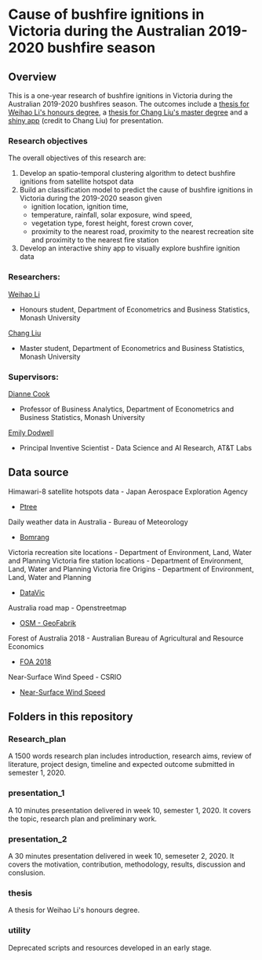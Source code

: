 # Cause of bushfire ignitions in Victoria during the Australian 2019-2020 bushfire season

## Overview

This is a one-year research of bushfire ignitions in Victoria during the Australian 2019-2020 bushfires season. The outcomes include a [thesis for Weihao Li's honours degree](https://github.com/TengMCing/bushfire-paper/tree/master/thesis), a [thesis for Chang Liu's master degree](https://github.com/timtam3/Bushfire/tree/master/Australian%20Fire) and a [shiny app](https://github.com/timtam3/Bushfire/tree/master/Code) (credit to Chang Liu) for presentation. 

### Research objectives

The overall objectives of this research are:

1. Develop an spatio-temporal clustering algorithm to detect bushfire ignitions from satellite hotspot data
2. Build an classification model to predict the cause of bushfire ignitions in Victoria during the 2019-2020 season given 
    - ignition location, ignition time, 
    - temperature, rainfall, solar exposure, wind speed,
    - vegetation type, forest height, forest crown cover,
    - proximity to the nearest road, proximity to the nearest recreation site and proximity to the nearest fire station
3. Develop an interactive shiny app to visually explore bushfire ignition data

### Researchers:

[Weihao Li](https://github.com/TengMCing)
- Honours student, Department of Econometrics and Business Statistics, Monash University

[Chang Liu](https://github.com/timtam3)
- Master student, Department of Econometrics and Business Statistics, Monash University

### Supervisors:

[Dianne Cook](https://github.com/dicook)
- Professor of Business Analytics, Department of Econometrics and Business Statistics, Monash University

[Emily Dodwell](https://github.com/emdodwell)
- Principal Inventive Scientist - Data Science and AI Research, AT&T Labs

## Data source

Himawari-8 satellite hotspots data - Japan Aerospace Exploration Agency 

- [Ptree](https://www.eorc.jaxa.jp/ptree/index.html)

Daily weather data in Australia - Bureau of Meteorology

- [Bomrang](https://github.com/ropensci/bomrang)

Victoria recreation site locations - Department of Environment, Land, Water and Planning
Victoria fire station locations - Department of Environment, Land, Water and Planning
Victoria fire Origins - Department of Environment, Land, Water and Planning

- [DataVic](https://www.data.vic.gov.au/)

Australia road map - Openstreetmap

- [OSM - GeoFabrik](http://download.geofabrik.de/australia-oceania.html)

Forest of Australia 2018 - Australian Bureau of Agricultural and Resource Economics

- [FOA 2018](https://www.agriculture.gov.au/abares/forestsaustralia/forest-data-maps-and-tools/spatial-data/forest-cover)

Near-Surface Wind Speed - CSRIO

- [Near-Surface Wind Speed](https://data.csiro.au/dap/landingpage?pid=csiro%3AWind_Speed)

## Folders in this repository

### Research_plan

A 1500 words research plan includes introduction, research aims, review of literature, project design, timeline and expected outcome submitted in semester 1, 2020.

### presentation_1

A 10 minutes presentation delivered in week 10, semester 1, 2020. It covers the topic, research plan and preliminary work.

### presentation_2

A 30 minutes presentation delivered in week 10, semeseter 2, 2020. It covers the motivation, contribution, methodology, results, discussion and conslusion.

### thesis

A thesis for Weihao Li's honours degree.

### utility

Deprecated scripts and resources developed in an early stage.

